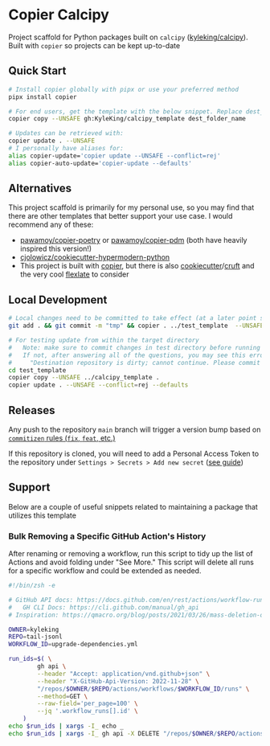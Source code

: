 # Copier Calcipy

Project scaffold for Python packages built on `calcipy` ([kyleking/calcipy](https://github.com/KyleKing/calcipy)). Built with `copier` so projects can be kept up-to-date

## Quick Start

```sh
# Install copier globally with pipx or use your preferred method
pipx install copier

# For end users, get the template with the below snippet. Replace dest_folder_name (can use ".")
copier copy --UNSAFE gh:KyleKing/calcipy_template dest_folder_name

# Updates can be retrieved with:
copier update . --UNSAFE
# I personally have aliases for:
alias copier-update='copier update --UNSAFE --conflict=rej'
alias copier-auto-update='copier-update --defaults'
```

## Alternatives

This project scaffold is primarily for my personal use, so you may find that there are other templates that better support your use case. I would recommend any of these:

- [pawamoy/copier-poetry](https://github.com/pawamoy/copier-poetry) or [pawamoy/copier-pdm](https://github.com/pawamoy/copier-pdm) (both have heavily inspired this version!)
- [cjolowicz/cookiecutter-hypermodern-python](https://github.com/cjolowicz/cookiecutter-hypermodern-python)
- This project is built with [copier](https://github.com/copier-org/copier), but there is also [cookiecutter](https://github.com/cookiecutter/cookiecutter)/[cruft](https://github.com/cruft/cruft) and the very cool [flexlate](https://github.com/nickderobertis/flexlate) to consider

## Local Development

```sh
# Local changes need to be committed to take effect (at a later point squash all "tmp" commits)
git add . && git commit -m "tmp" && copier . ../test_template  --UNSAFE --conflict=rej --vcs-ref=HEAD

# For testing update from within the target directory
#   Note: make sure to commit changes in test directory before running copier
#   If not, after answering all of the questions, you may see this error and need to restart:
#     "Destination repository is dirty; cannot continue. Please commit or stash your local changes and retry."
cd test_template
copier copy --UNSAFE ../calcipy_template .
copier update . --UNSAFE --conflict=rej --defaults
```

## Releases

Any push to the repository `main` branch will trigger a version bump based on [`commitizen` rules (`fix`, `feat`, etc.)](https://commitizen-tools.github.io/commitizen/)

If this repository is cloned, you will need to add a Personal Access Token to the repository under `Settings > Secrets > Add new secret` ([see guide](https://commitizen-tools.github.io/commitizen/tutorials/github_actions/))

## Support

Below are a couple of useful snippets related to maintaining a package that utilizes this template

### Bulk Removing a Specific GitHub Action's History

After renaming or removing a workflow, run this script to tidy up the list of Actions and avoid folding under "See More." This script will delete all runs for a specific workflow and could be extended as needed.

```sh
#!/bin/zsh -e

# GitHub API docs: https://docs.github.com/en/rest/actions/workflow-runs?apiVersion=2022-11-28
#   GH CLI Docs: https://cli.github.com/manual/gh_api
# Inspiration: https://qmacro.org/blog/posts/2021/03/26/mass-deletion-of-github-actions-workflow-runs/

OWNER=kyleking
REPO=tail-jsonl
WORKFLOW_ID=upgrade-dependencies.yml

run_ids=$( \
        gh api \
        --header "Accept: application/vnd.github+json" \
        --header "X-GitHub-Api-Version: 2022-11-28" \
        "/repos/$OWNER/$REPO/actions/workflows/$WORKFLOW_ID/runs" \
        --method=GET \
        --raw-field='per_page=100' \
        --jq '.workflow_runs[].id' \
    )
echo $run_ids | xargs -I_ echo _
echo $run_ids | xargs -I_ gh api -X DELETE "/repos/$OWNER/$REPO/actions/runs/_"
```
